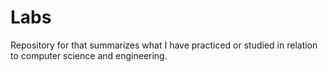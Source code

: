 # Labs
Repository for that summarizes what I have practiced or studied in relation to computer science and engineering.
